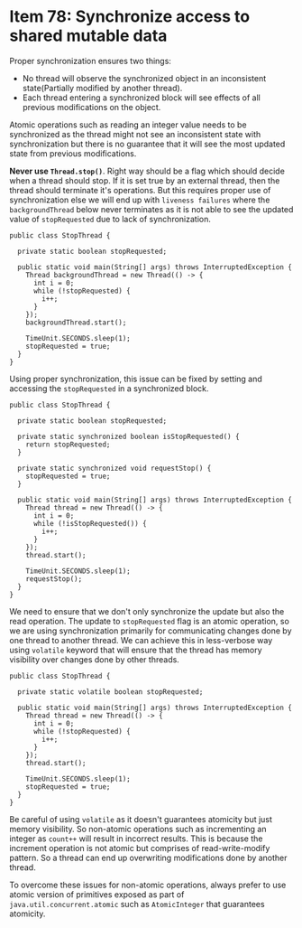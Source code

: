 # Item 78: Synchronize access to shared mutable data

Proper synchronization ensures two things:
 - No thread will observe the synchronized object in an inconsistent state(Partially modified by another thread).
 - Each thread entering a synchronized block will see effects of all previous modifications on the object.

Atomic operations such as reading an integer value needs to be synchronized as the thread might not see an inconsistent state with synchronization but there is no guarantee that it will see the most updated state from previous modifications.

**Never use `Thread.stop()`**. Right way should be a flag which should decide when a thread should stop. If it is set true by an external thread, then the thread should terminate it's operations. But this requires proper use of synchronization else we will end up with `liveness failures` where the `backgroundThread` below never terminates as it is not able to see the updated value of `stopRequested` due to lack of synchronization.
```
public class StopThread {

  private static boolean stopRequested;

  public static void main(String[] args) throws InterruptedException {
    Thread backgroundThread = new Thread(() -> {
      int i = 0;
      while (!stopRequested) {
        i++;
      }
    });
    backgroundThread.start();

    TimeUnit.SECONDS.sleep(1);
    stopRequested = true;
  }
}
```

Using proper synchronization, this issue can be fixed by setting and accessing the `stopRequested` in a synchronized block.
```
public class StopThread {

  private static boolean stopRequested;

  private static synchronized boolean isStopRequested() {
    return stopRequested;
  }

  private static synchronized void requestStop() {
    stopRequested = true;
  }

  public static void main(String[] args) throws InterruptedException {
    Thread thread = new Thread(() -> {
      int i = 0;
      while (!isStopRequested()) {
        i++;
      }
    });
    thread.start();

    TimeUnit.SECONDS.sleep(1);
    requestStop();
  }
}
```
We need to ensure that we don't only synchronize the update but also the read operation. The update to `stopRequested` flag is an atomic operation, so we are using synchronization primarily for communicating changes done by one thread to another thread. We can achieve this in less-verbose way using `volatile` keyword that will ensure that the thread has memory visibility over changes done by other threads.
```
public class StopThread {

  private static volatile boolean stopRequested;

  public static void main(String[] args) throws InterruptedException {
    Thread thread = new Thread(() -> {
      int i = 0;
      while (!stopRequested) {
        i++;
      }
    });
    thread.start();

    TimeUnit.SECONDS.sleep(1);
    stopRequested = true;
  }
}
```
Be careful of using `volatile` as it doesn't guarantees atomicity but just memory visibility. So non-atomic operations such as incrementing an integer as `count++` will result in incorrect results. This is because the increment operation is not atomic but comprises of read-write-modify pattern. So a thread can end up overwriting modifications done by another thread. 

To overcome these issues for non-atomic operations, always prefer to use atomic version of primitives exposed as part of `java.util.concurrent.atomic` such as `AtomicInteger` that guarantees atomicity. 